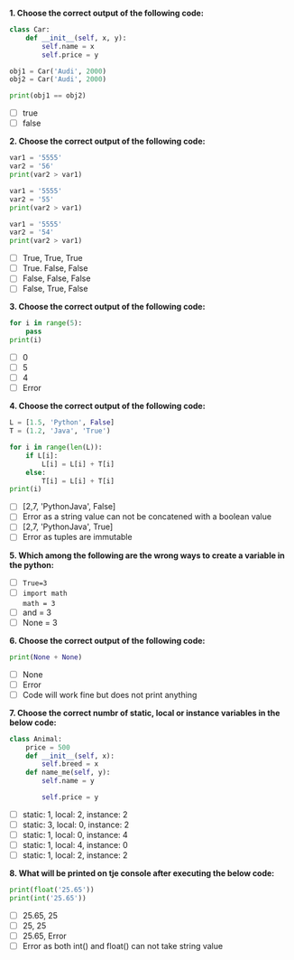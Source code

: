 **1. Choose the correct output of the following code:**

```python
class Car:
    def __init__(self, x, y):
        self.name = x
        self.price = y

obj1 = Car('Audi', 2000)
obj2 = Car('Audi', 2000)

print(obj1 == obj2)
```
- [ ] true
- [ ] false

**2. Choose the correct output of the following code:**

```python
var1 = '5555'
var2 = '56'
print(var2 > var1)

var1 = '5555'
var2 = '55'
print(var2 > var1)

var1 = '5555'
var2 = '54'
print(var2 > var1)
```
- [ ] True, True, True
- [ ] True. False, False
- [ ] False, False, False
- [ ] False, True, False

**3. Choose the correct output of the following code:**

```python
for i in range(5):
    pass
print(i)

```
- [ ] 0
- [ ] 5
- [ ] 4
- [ ] Error

**4. Choose the correct output of the following code:**

```python
L = [1.5, 'Python', False]
T = (1.2, 'Java', 'True')

for i in range(len(L)):
    if L[i]:
        L[i] = L[i] + T[i]
    else:
        T[i] = L[i] + T[i]
print(i)
```
- [ ] [2,7, 'PythonJava', False]
- [ ] Error as a string value can not be concatened with  a boolean value
- [ ] [2,7, 'PythonJava', True]
- [ ] Error as tuples are immutable

**5. Which among the following are the wrong ways to create a variable in the python:**

- [ ] `True=3`
- [ ] `import math` <br> `math = 3`
- [ ] and = 3
- [ ] None = 3

**6. Choose the correct output of the following code:**

```python
print(None + None)
```
- [ ] None
- [ ] Error
- [ ] Code will work fine but does not print anything

**7. Choose the correct numbr of static, local or instance variables in the below code:**

```python
class Animal:
    price = 500
    def __init__(self, x):
        self.breed = x
    def name_me(self, y):
        self.name = y

        self.price = y

```
- [ ] static: 1, local: 2, instance: 2
- [ ] static: 3, local: 0, instance: 2
- [ ] static: 1, local: 0, instance: 4
- [ ] static: 1, local: 4, instance: 0
- [ ] static: 1, local: 2, instance: 2

**8. What will be printed on tje console after executing the below code:**

```python
print(float('25.65'))
print(int('25.65'))
```
- [ ] 25.65, 25
- [ ] 25, 25
- [ ] 25.65, Error
- [ ] Error as both int() and float() can not take string value